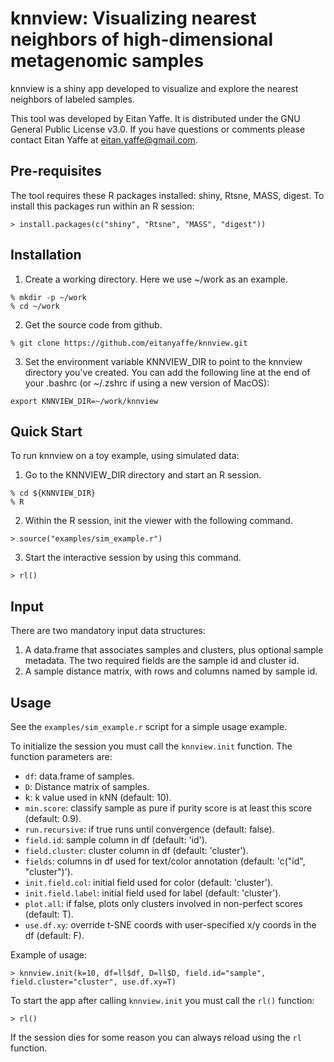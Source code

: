 # knnview: Visualizing nearest neighbors of high-dimensional metagenomic samples

knnview is a shiny app developed to visualize and explore the nearest 
neighbors of labeled samples.

This tool was developed by Eitan Yaffe. It is distributed under the GNU General
Public License v3.0. If you have questions or comments please contact Eitan
Yaffe at eitan.yaffe@gmail.com.

## Pre-requisites

The tool requires these R packages installed: shiny, Rtsne, MASS,
digest. To install this packages run within an R session:
```
> install.packages(c("shiny", "Rtsne", "MASS", "digest"))
```

## Installation

1. Create a working directory. Here we use ~/work as an example.
```
% mkdir -p ~/work
% cd ~/work
```

2. Get the source code from github.
```
% git clone https://github.com/eitanyaffe/knnview.git
```

3. Set the environment variable KNNVIEW_DIR to point to the knnview
directory you've created. You can add the following line at the end of your 
.bashrc (or ~/.zshrc if using a new version of MacOS):
```
export KNNVIEW_DIR=~/work/knnview
```

## Quick Start

To run knnview on a toy example, using simulated data:

1. Go to the KNNVIEW_DIR directory and start an R session.
```
% cd ${KNNVIEW_DIR}
% R
```

2. Within the R session, init the viewer with the following command.
```
> source("examples/sim_example.r")
```

3. Start the interactive session by using this command.
```
> rl()
```

## Input

There are two mandatory input data structures:

1. A data.frame that associates samples and clusters, plus optional sample
  metadata. The two required fields are the sample id and cluster id.
2. A sample distance matrix, with rows and columns named by sample id.

## Usage

See the `examples/sim_example.r` script for a simple usage example. 

To initialize the session you must call the
`knnview.init` function. The function parameters are:
* `df`: data.frame of samples.
* `D`: Distance matrix of samples.
* k: k value used in kNN (default: 10).
* `min.score`: classify sample as pure if purity score is at least
  this score (default: 0.9).
* `run.recursive`: if true runs until convergence (default: false).
* `field.id`: sample column in df (default: 'id').
* `field.cluster`: cluster column in df (default: 'cluster').
* `fields`: columns in df used for text/color annotation (default: 'c("id", "cluster")').
* `init.field.col`: initial field used for color (default: 'cluster').
* `init.field.label`: initial field used for label (default: 'cluster').
* `plot.all`: if false, plots only clusters involved in non-perfect
  scores (default: T).
* `use.df.xy`: override t-SNE coords with user-specified x/y coords in
  the df (default: F).

Example of usage:
```
> knnview.init(k=10, df=ll$df, D=ll$D, field.id="sample",
field.cluster="cluster", use.df.xy=T)
```

To start the app after calling `knnview.init` you must call the `rl()`
function:
```
> rl()
```

If the session dies for some reason you can always reload using the
`rl` function. 
